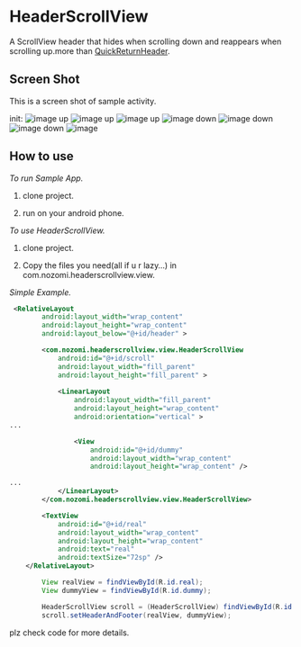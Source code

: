 HeaderScrollView
==================

A ScrollView header that hides when scrolling down and reappears when scrolling up.more than [QuickReturnHeader][1].


Screen Shot
----------------
This is a screen shot of sample activity.

init:
![image](https://raw.github.com/xuyangbill/HeaderScrollView/master/screenshots/1.png)
up
![image](https://raw.github.com/xuyangbill/HeaderScrollView/master/screenshots/2.png)
up
![image](https://raw.github.com/xuyangbill/HeaderScrollView/master/screenshots/3.png)
up
![image](https://raw.github.com/xuyangbill/HeaderScrollView/master/screenshots/4.png)
down
![image](https://raw.github.com/xuyangbill/HeaderScrollView/master/screenshots/5.png)
down
![image](https://raw.github.com/xuyangbill/HeaderScrollView/master/screenshots/6.png)
down
![image](https://raw.github.com/xuyangbill/HeaderScrollView/master/screenshots/7.png)


How to use
-------------

*To run Sample App.*

  1. clone project.

  2. run on your android phone.

*To use HeaderScrollView.*

  1. clone project.

  2. Copy the files you need(all if u r lazy…) in com.nozomi.headerscrollview.view.

*Simple Example.*

```xml
 <RelativeLayout
        android:layout_width="wrap_content"
        android:layout_height="wrap_content"
        android:layout_below="@+id/header" >

        <com.nozomi.headerscrollview.view.HeaderScrollView
            android:id="@+id/scroll"
            android:layout_width="fill_parent"
            android:layout_height="fill_parent" >
            
            <LinearLayout
                android:layout_width="fill_parent"
                android:layout_height="wrap_content"
                android:orientation="vertical" >
...

                <View
                    android:id="@+id/dummy"
                    android:layout_width="wrap_content"
                    android:layout_height="wrap_content" />

...
            </LinearLayout>
        </com.nozomi.headerscrollview.view.HeaderScrollView>

        <TextView
            android:id="@+id/real"
            android:layout_width="wrap_content"
            android:layout_height="wrap_content"
            android:text="real"
            android:textSize="72sp" />
    </RelativeLayout>
```

```java
		View realView = findViewById(R.id.real);
		View dummyView = findViewById(R.id.dummy);

		HeaderScrollView scroll = (HeaderScrollView) findViewById(R.id.scroll);
		scroll.setHeaderAndFooter(realView, dummyView);
```
plz check code for more details.


[1]: https://github.com/ManuelPeinado/QuickReturnHeader
[2]: https://github.com/6a209/PullRefreshScrollView
